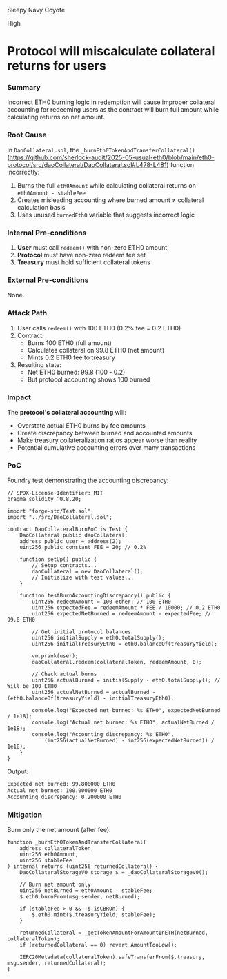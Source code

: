 Sleepy Navy Coyote

High

# Protocol will miscalculate collateral returns for users

### Summary

Incorrect ETH0 burning logic in redemption will cause improper collateral accounting for redeeming users as the contract will burn full amount while calculating returns on net amount.

### Root Cause

In `DaoCollateral.sol`, the `_burnEth0TokenAndTransferCollateral()`(https://github.com/sherlock-audit/2025-05-usual-eth0/blob/main/eth0-protocol/src/daoCollateral/DaoCollateral.sol#L478-L481) function incorrectly:
1. Burns the full `eth0Amount` while calculating collateral returns on `eth0Amount - stableFee`
2. Creates misleading accounting where burned amount ≠ collateral calculation basis
3. Uses unused `burnedEth0` variable that suggests incorrect logic

### Internal Pre-conditions

1. **User** must call `redeem()` with non-zero ETH0 amount
2. **Protocol** must have non-zero redeem fee set
3. **Treasury** must hold sufficient collateral tokens

### External Pre-conditions

None.

### Attack Path

1. User calls `redeem()` with 100 ETH0 (0.2% fee = 0.2 ETH0)
2. Contract:
   - Burns 100 ETH0 (full amount)
   - Calculates collateral on 99.8 ETH0 (net amount)
   - Mints 0.2 ETH0 fee to treasury
3. Resulting state:
   - Net ETH0 burned: 99.8 (100 - 0.2)
   - But protocol accounting shows 100 burned

### Impact

The **protocol's collateral accounting** will:
- Overstate actual ETH0 burns by fee amounts
- Create discrepancy between burned and accounted amounts
- Make treasury collateralization ratios appear worse than reality
- Potential cumulative accounting errors over many transactions

### PoC

Foundry test demonstrating the accounting discrepancy:

```solidity
// SPDX-License-Identifier: MIT
pragma solidity ^0.8.20;

import "forge-std/Test.sol";
import "../src/DaoCollateral.sol";

contract DaoCollateralBurnPoC is Test {
    DaoCollateral public daoCollateral;
    address public user = address(2);
    uint256 public constant FEE = 20; // 0.2%

    function setUp() public {
        // Setup contracts...
        daoCollateral = new DaoCollateral();
        // Initialize with test values...
    }

    function testBurnAccountingDiscrepancy() public {
        uint256 redeemAmount = 100 ether; // 100 ETH0
        uint256 expectedFee = redeemAmount * FEE / 10000; // 0.2 ETH0
        uint256 expectedNetBurned = redeemAmount - expectedFee; // 99.8 ETH0

        // Get initial protocol balances
        uint256 initialSupply = eth0.totalSupply();
        uint256 initialTreasuryEth0 = eth0.balanceOf(treasuryYield);

        vm.prank(user);
        daoCollateral.redeem(collateralToken, redeemAmount, 0);

        // Check actual burns
        uint256 actualBurned = initialSupply - eth0.totalSupply(); // Will be 100 ETH0
        uint256 actualNetBurned = actualBurned - (eth0.balanceOf(treasuryYield) - initialTreasuryEth0);

        console.log("Expected net burned: %s ETH0", expectedNetBurned / 1e18);
        console.log("Actual net burned: %s ETH0", actualNetBurned / 1e18);
        console.log("Accounting discrepancy: %s ETH0", 
            (int256(actualNetBurned) - int256(expectedNetBurned)) / 1e18);
    }
}
```
Output:
```bash
Expected net burned: 99.800000 ETH0
Actual net burned: 100.000000 ETH0 
Accounting discrepancy: 0.200000 ETH0
```

### Mitigation

Burn only the net amount (after fee):
```solidity
function _burnEth0TokenAndTransferCollateral(
    address collateralToken,
    uint256 eth0Amount,
    uint256 stableFee
) internal returns (uint256 returnedCollateral) {
    DaoCollateralStorageV0 storage $ = _daoCollateralStorageV0();
    
    // Burn net amount only
    uint256 netBurned = eth0Amount - stableFee;
    $.eth0.burnFrom(msg.sender, netBurned);

    if (stableFee > 0 && !$.isCBROn) {
        $.eth0.mint($.treasuryYield, stableFee);
    }

    returnedCollateral = _getTokenAmountForAmountInETH(netBurned, collateralToken);
    if (returnedCollateral == 0) revert AmountTooLow();

    IERC20Metadata(collateralToken).safeTransferFrom($.treasury, msg.sender, returnedCollateral);
}
```